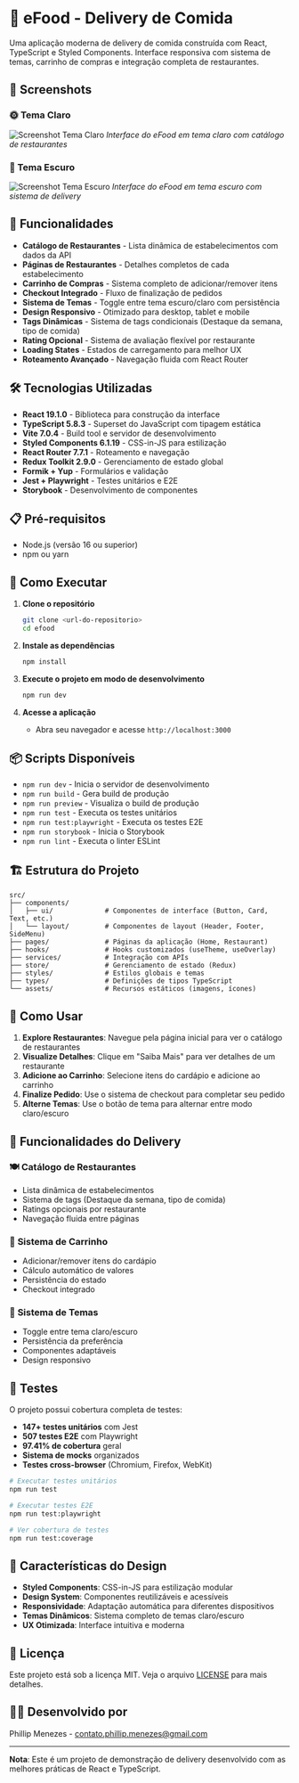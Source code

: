# 🍕 eFood - Delivery de Comida

Uma aplicação moderna de delivery de comida construída com React, TypeScript e Styled Components. Interface responsiva com sistema de temas, carrinho de compras e integração completa de restaurantes.

## 📸 Screenshots

### 🌞 Tema Claro
![Screenshot Tema Claro](./public/screenshotLightTheme.png)
*Interface do eFood em tema claro com catálogo de restaurantes*

### 🌙 Tema Escuro
![Screenshot Tema Escuro](./public/screenshotDarkTheme.png)
*Interface do eFood em tema escuro com sistema de delivery*

## 🚀 Funcionalidades

- **Catálogo de Restaurantes** - Lista dinâmica de estabelecimentos com dados da API
- **Páginas de Restaurantes** - Detalhes completos de cada estabelecimento
- **Carrinho de Compras** - Sistema completo de adicionar/remover itens
- **Checkout Integrado** - Fluxo de finalização de pedidos
- **Sistema de Temas** - Toggle entre tema escuro/claro com persistência
- **Design Responsivo** - Otimizado para desktop, tablet e mobile
- **Tags Dinâmicas** - Sistema de tags condicionais (Destaque da semana, tipo de comida)
- **Rating Opcional** - Sistema de avaliação flexível por restaurante
- **Loading States** - Estados de carregamento para melhor UX
- **Roteamento Avançado** - Navegação fluida com React Router

## 🛠️ Tecnologias Utilizadas

- **React 19.1.0** - Biblioteca para construção da interface
- **TypeScript 5.8.3** - Superset do JavaScript com tipagem estática
- **Vite 7.0.4** - Build tool e servidor de desenvolvimento
- **Styled Components 6.1.19** - CSS-in-JS para estilização
- **React Router 7.7.1** - Roteamento e navegação
- **Redux Toolkit 2.9.0** - Gerenciamento de estado global
- **Formik + Yup** - Formulários e validação
- **Jest + Playwright** - Testes unitários e E2E
- **Storybook** - Desenvolvimento de componentes

## 📋 Pré-requisitos

- Node.js (versão 16 ou superior)
- npm ou yarn

## 🚀 Como Executar

1. **Clone o repositório**
   ```bash
   git clone <url-do-repositorio>
   cd efood
   ```

2. **Instale as dependências**
   ```bash
   npm install
   ```

3. **Execute o projeto em modo de desenvolvimento**
   ```bash
   npm run dev
   ```

4. **Acesse a aplicação**
   - Abra seu navegador e acesse `http://localhost:3000`

## 📦 Scripts Disponíveis

- `npm run dev` - Inicia o servidor de desenvolvimento
- `npm run build` - Gera build de produção
- `npm run preview` - Visualiza o build de produção
- `npm run test` - Executa os testes unitários
- `npm run test:playwright` - Executa os testes E2E
- `npm run storybook` - Inicia o Storybook
- `npm run lint` - Executa o linter ESLint

## 🏗️ Estrutura do Projeto

```
src/
├── components/
│   ├── ui/             # Componentes de interface (Button, Card, Text, etc.)
│   └── layout/         # Componentes de layout (Header, Footer, SideMenu)
├── pages/              # Páginas da aplicação (Home, Restaurant)
├── hooks/              # Hooks customizados (useTheme, useOverlay)
├── services/           # Integração com APIs
├── store/              # Gerenciamento de estado (Redux)
├── styles/             # Estilos globais e temas
├── types/              # Definições de tipos TypeScript
└── assets/             # Recursos estáticos (imagens, ícones)
```

## 🎯 Como Usar

1. **Explore Restaurantes**: Navegue pela página inicial para ver o catálogo de restaurantes
2. **Visualize Detalhes**: Clique em "Saiba Mais" para ver detalhes de um restaurante
3. **Adicione ao Carrinho**: Selecione itens do cardápio e adicione ao carrinho
4. **Finalize Pedido**: Use o sistema de checkout para completar seu pedido
5. **Alterne Temas**: Use o botão de tema para alternar entre modo claro/escuro

## 🏪 Funcionalidades do Delivery

### 🍽️ **Catálogo de Restaurantes**
- Lista dinâmica de estabelecimentos
- Sistema de tags (Destaque da semana, tipo de comida)
- Ratings opcionais por restaurante
- Navegação fluida entre páginas

### 🛒 **Sistema de Carrinho**
- Adicionar/remover itens do cardápio
- Cálculo automático de valores
- Persistência do estado
- Checkout integrado

### 🎨 **Sistema de Temas**
- Toggle entre tema claro/escuro
- Persistência da preferência
- Componentes adaptáveis
- Design responsivo

## 🧪 Testes

O projeto possui cobertura completa de testes:

- **147+ testes unitários** com Jest
- **507 testes E2E** com Playwright
- **97.41% de cobertura** geral
- **Sistema de mocks** organizados
- **Testes cross-browser** (Chromium, Firefox, WebKit)

```bash
# Executar testes unitários
npm run test

# Executar testes E2E
npm run test:playwright

# Ver cobertura de testes
npm run test:coverage
```

## 🎨 Características do Design

- **Styled Components**: CSS-in-JS para estilização modular
- **Design System**: Componentes reutilizáveis e acessíveis
- **Responsividade**: Adaptação automática para diferentes dispositivos
- **Temas Dinâmicos**: Sistema completo de temas claro/escuro
- **UX Otimizada**: Interface intuitiva e moderna

## 📝 Licença

Este projeto está sob a licença MIT. Veja o arquivo [LICENSE](LICENSE) para mais detalhes.

## 👨‍💻 Desenvolvido por

Phillip Menezes - contato.phillip.menezes@gmail.com

---

**Nota**: Este é um projeto de demonstração de delivery desenvolvido com as melhores práticas de React e TypeScript.

